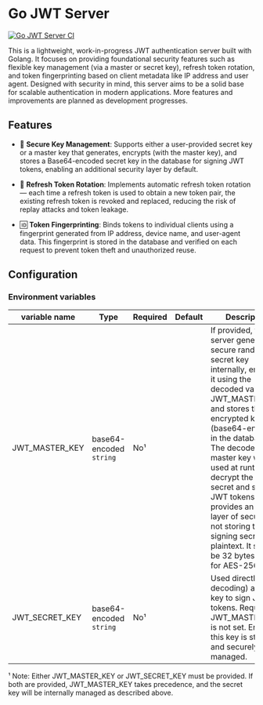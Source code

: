 # Go JWT Server

[![Go JWT Server CI](https://github.com/spdeepak/go-jwt-server/actions/workflows/go.yml/badge.svg)](https://github.com/spdeepak/go-jwt-server/actions/workflows/go.yml)

This is a lightweight, work-in-progress JWT authentication server built with Golang. It focuses on providing foundational security features such as flexible key management (via a master or secret key), refresh token rotation, and token fingerprinting based on client metadata like IP address and user agent. Designed with security in mind, this server aims to be a solid base for scalable authentication in modern applications. More features and improvements are planned as development progresses.

## Features

* 🔐 **Secure Key Management**: Supports either a user-provided secret key or a master key that generates, encrypts (with the master key), and stores a Base64-encoded secret key in the database for signing JWT tokens, enabling an additional security layer by default.

* 🔁 **Refresh Token Rotation**: Implements automatic refresh token rotation — each time a refresh token is used to obtain a new token pair, the existing refresh token is revoked and replaced, reducing the risk of replay attacks and token leakage.

* 🆔 **Token Fingerprinting**: Binds tokens to individual clients using a fingerprint generated from IP address, device name, and user-agent data. This fingerprint is stored in the database and verified on each request to prevent token theft and unauthorized reuse.


## Configuration

### Environment variables

| variable name  | Type                    | Required | Default | Description                                                                                                                                                                                                                                                                                                                                                                                                                      |
|----------------|-------------------------|----------|---------|----------------------------------------------------------------------------------------------------------------------------------------------------------------------------------------------------------------------------------------------------------------------------------------------------------------------------------------------------------------------------------------------------------------------------------|
| JWT_MASTER_KEY | base64-encoded `string` | No¹      |         | If provided, the server generates a secure random secret key internally, encrypts it using the decoded value of JWT_MASTER_KEY, and stores the encrypted key (base64-encoded) in the database. The decoded master key will be used at runtime to decrypt the stored secret and sign JWT tokens. This provides an extra layer of security by not storing the signing secret in plaintext. It should be 32 bytes long for AES-256. |
| JWT_SECRET_KEY | base64-encoded `string` | No¹      |         | Used directly (after decoding) as the key to sign JWT tokens. Required if JWT_MASTER_KEY is not set. Ensure this key is strong and securely managed.                                                                                                                                                                                                                                                                             |

¹ Note: Either JWT_MASTER_KEY or JWT_SECRET_KEY must be provided. If both are provided, JWT_MASTER_KEY takes precedence,
and the secret key will be internally managed as described above.